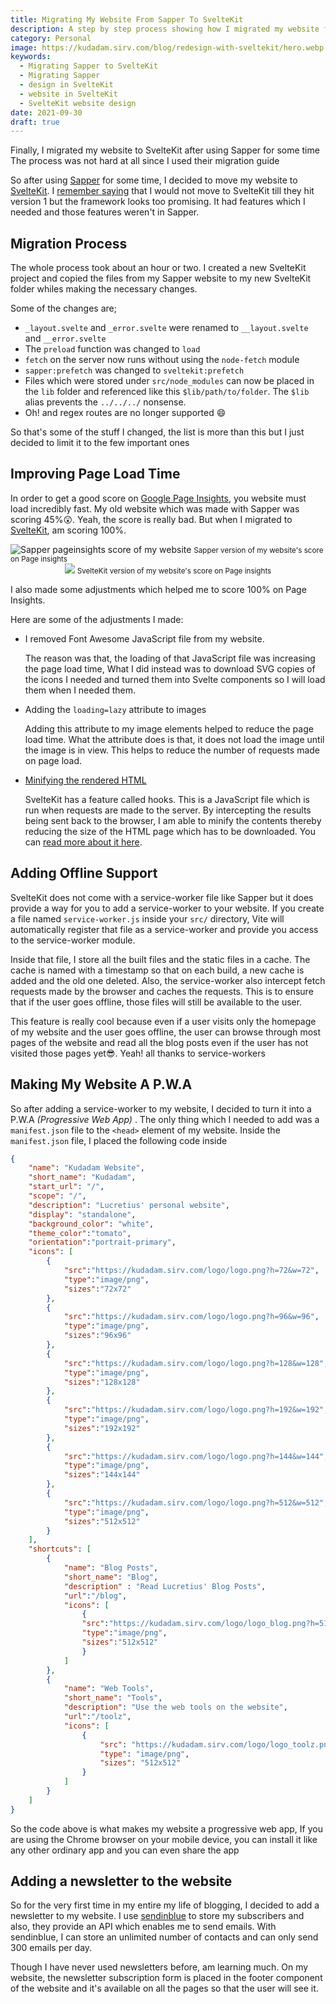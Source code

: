 ```yaml
---
title: Migrating My Website From Sapper To SvelteKit
description: A step by step process showing how I migrated my website from Sapper to Svelte-kit
category: Personal
image: https://kudadam.sirv.com/blog/redesign-with-sveltekit/hero.webp
keywords:
  - Migrating Sapper to SvelteKit
  - Migrating Sapper
  - design in SvelteKit
  - website in SvelteKit
  - SvelteKit website design
date: 2021-09-30
draft: true
---
```


<p class="intro">
    Finally, I migrated my website to SvelteKit after using Sapper for some time <br/>
    The process was not hard at all since I used their migration guide
</p>


So after using [Sapper](https://sapper.svelte.dev) for some time, I decided to move my website to [SvelteKit](https://kit.svelte.dev). I [remember saying](/blog/another-redesign-svelte) that I would not move to SvelteKit till they hit version 1 but the framework looks too promising. It had features which I needed and those features weren't in Sapper.

## Migration Process

The whole process took about an hour or two. I created a new SvelteKit project and copied the files from my Sapper website to my new SvelteKit folder whiles making the necessary changes.

Some of the changes are;

* `_layout.svelte` and `_error.svelte` were renamed to `__layout.svelte` and `__error.svelte`
* The `preload` function was changed to `load`
* `fetch` on the server now runs without using the `node-fetch` module
* `sapper:prefetch` was changed to `sveltekit:prefetch`
* Files which were stored under `src/node_modules` can now be placed in the `lib` folder and referenced like this `$lib/path/to/folder`. The `$lib` alias prevents the `../../../` nonsense.
* Oh! and regex routes are no longer supported :smile:

So that's some of the stuff I changed, the list is more than this but I just decided to limit it to the few important ones

## Improving Page Load Time

In order to get a good score on [Google Page Insights](https://developers.google.com/speed/pagespeed/insights/), you website must load incredibly fast. My old website which was made with Sapper was scoring 45%:astonished:. Yeah, the score is really bad. But when I migrated to [SvelteKit](https://kit.svelte.dev), am scoring 100%.

<div style="display:flex; margin:10px auto;justify-content:space-evenly;flex-wrap:wrap">
	<div>
    	<img src="https://kudadam.sirv.com/blog/redesign-with-sveltekit/sapper_page_insights_score.PNG" alt="Sapper pageinsights score of my website"/>
        <small>Sapper version of my website's score on Page insights</small>
    </div>
	<div>
    	<img src="https://kudadam.sirv.com/blog/redesign-with-sveltekit/sveltekit_page_insights_score.PNG"/>
        <small>SvelteKit version of my website's score on Page insights</small>
    </div>
</div>



I also made some adjustments which helped me to score 100% on Page Insights.

Here are some of the adjustments I made:  

* I removed Font Awesome  JavaScript file from my website. 

  The reason was that, the loading of that JavaScript file was increasing the page load time, What I did instead was to download SVG copies of the icons I needed and turned them into Svelte components so I will load them when I needed them.

* Adding the `loading=lazy` attribute to images

  Adding this attribute to my image elements helped to reduce the page load time. What the attribute does is that, it does not load the image until the image is in view. This helps to reduce the number of requests made on page load.
  
* [Minifying the rendered HTML](/blog/sveltekit-minify-rendered-html)

  SvelteKit has a feature called hooks. This is a JavaScript file which is run when requests are made to the server.  By intercepting the results being sent back to the browser,  I am able to minify the contents thereby reducing the size of the HTML page which has to be downloaded. You can [read more about it here](/blog/sveltekit-minify-rendered-html).

## Adding Offline Support

SvelteKit does not come with a service-worker file like Sapper but it does provide a way for you to add a service-worker to your website. If you create a file named `service-worker.js` inside your `src/` directory, Vite will automatically register that file as a service-worker and provide you access to the service-worker module.

Inside that file, I store all the built files and the static files in a cache. The cache is named with a timestamp so that on each build, a new cache is added and the old one deleted. Also, the service-worker also intercept fetch requests made by the browser and caches the requests. This is to ensure that if the user goes offline, those files will still be available to the user.

This feature is really cool because even if a user visits only the homepage of my website and the user goes offline, the user can browse through most pages of the website and read all the blog posts even if the user has not visited those pages yet:sunglasses:. Yeah! all thanks to service-workers

## Making My Website A P.W.A

So after adding a service-worker to my website, I decided to turn it into a P.W.A _(Progressive Web App)_ . The only thing which I needed to add was a `manifest.json` file to the `<head>` element of my website. Inside the `manifest.json` file, I placed the following code inside

```json
{
	"name": "Kudadam Website",
	"short_name": "Kudadam",
	"start_url": "/",
	"scope": "/",
	"description": "Lucretius' personal website",
	"display": "standalone",
	"background_color": "white",
	"theme_color":"tomato",
	"orientation":"portrait-primary",
	"icons": [
		{
			"src":"https://kudadam.sirv.com/logo/logo.png?h=72&w=72",
			"type":"image/png",
			"sizes":"72x72"
		},
		{
			"src":"https://kudadam.sirv.com/logo/logo.png?h=96&w=96",
			"type":"image/png",
			"sizes":"96x96"
		},
		{
			"src":"https://kudadam.sirv.com/logo/logo.png?h=128&w=128",
			"type":"image/png",
			"sizes":"128x128"
		},
		{
			"src":"https://kudadam.sirv.com/logo/logo.png?h=192&w=192",
			"type":"image/png",
			"sizes":"192x192"
		},
		{
			"src":"https://kudadam.sirv.com/logo/logo.png?h=144&w=144",
			"type":"image/png",
			"sizes":"144x144"
		},
		{
			"src":"https://kudadam.sirv.com/logo/logo.png?h=512&w=512",
			"type":"image/png",
			"sizes":"512x512"
		}
	],
	"shortcuts": [
		{
			"name": "Blog Posts",
			"short_name": "Blog",
			"description" : "Read Lucretius' Blog Posts",
			"url":"/blog",
			"icons": [
				{
				"src":"https://kudadam.sirv.com/logo/logo_blog.png?h=512&w=512",
				"type":"image/png",
				"sizes":"512x512"
				}
			]
		},
		{
			"name": "Web Tools",
			"short_name": "Tools",
			"description": "Use the web tools on the website",
			"url":"/toolz",
			"icons": [
				{
					"src": "https://kudadam.sirv.com/logo/logo_toolz.png?h=512&w=512",
					"type": "image/png",
					"sizes": "512x512"
				}
			]
		}
	]
}
```

So the code above is what makes my website a progressive web app, If you are using the Chrome browser on your mobile device, you can install it like any other ordinary app and you can even share the app



## Adding a newsletter to the website

So for the very first time in my entire my life of blogging, I decided to add a newsletter to my website. I use [sendinblue](https://www.sendinblue.com) to store my subscribers and also, they provide an API which enables me to send emails. With sendinblue, I can store an unlimited number of contacts and can only send 300 emails per day.

Though I have never used newsletters before, am learning much. On my website, the newsletter subscription form is placed in the footer component of the website  and it's available on all the pages so that the user will see it.